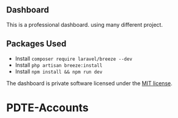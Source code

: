 ## Dashboard
This is a professional dashboard. using many different project.
## Packages Used

- Install `composer require laravel/breeze --dev`
- Install `php artisan breeze:install`
- Install `npm install && npm run dev`

The dashboard is private software licensed under the [MIT license](https://opensource.org/licenses/MIT).
# PDTE-Accounts
